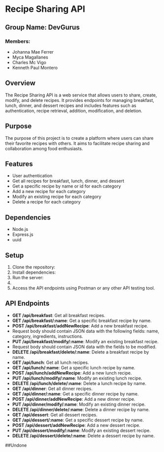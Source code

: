 # Recipe Sharing API

## Group Name: DevGurus

### Members:
- Johanna Mae Ferrer
- Myca Magallanes
- Charles Mc Vigo
- Kenneth Paul Montero

## Overview
The Recipe Sharing API is a web service that allows users to share, create, modify, and delete recipes. It provides endpoints for managing breakfast, lunch, dinner, and dessert recipes and includes features such as authentication, recipe retrieval, addition, modification, and deletion.

## Purpose
The purpose of this project is to create a platform where users can share their favorite recipes with others. It aims to facilitate recipe sharing and collaboration among food enthusiasts.

## Features
- User authentication
- Get all recipes for breakfast, lunch, dinner, and dessert
- Get a specific recipe by name or id for each category
- Add a new recipe for each category
- Modify an existing recipe for each category
- Delete a recipe for each category

## Dependencies
- Node.js
- Express.js
- uuid

## Setup
1. Clone the repository:
2. Install dependencies:
3. Run the server:
4. 
4. Access the API endpoints using Postman or any other API testing tool.

## API Endpoints
- **GET /api/breakfast**: Get all breakfast recipes.
- **GET /api/breakfast/:name**: Get a specific breakfast recipe by name.
- **POST /api/breakfast/addNewRecipe**: Add a new breakfast recipe.
- Request body should contain JSON data with the following fields: name, category, ingredients, instructions.
- **PUT /api/breakfast/modify/:name**: Modify an existing breakfast recipe.
- Request body should contain JSON data with the fields to be modified.
- **DELETE /api/breakfast/delete/:name**: Delete a breakfast recipe by name.
- **GET /api/lunch**: Get all lunch recipes.
- **GET /api/lunch/:name**: Get a specific lunch recipe by name.
- **POST /api/lunch/addNewRecipe**: Add a new lunch recipe.
- **PUT /api/lunch/modify/:name**: Modify an existing lunch recipe.
- **DELETE /api/lunch/delete/:name**: Delete a lunch recipe by name.
- **GET /api/dinner**: Get all dinner recipes.
- **GET /api/dinner/:name**: Get a specific dinner recipe by name.
- **POST /api/dinner/addNewRecipe**: Add a new dinner recipe.
- **PUT /api/dinner/modify/:name**: Modify an existing dinner recipe.
- **DELETE /api/dinner/delete/:name**: Delete a dinner recipe by name.
- **GET /api/dessert**: Get all dessert recipes.
- **GET /api/dessert/:name**: Get a specific dessert recipe by name.
- **POST /api/dessert/addNewRecipe**: Add a new dessert recipe.
- **PUT /api/dessert/modify/:name**: Modify an existing dessert recipe.
- **DELETE /api/dessert/delete/:name**: Delete a dessert recipe by name.

##Undone

